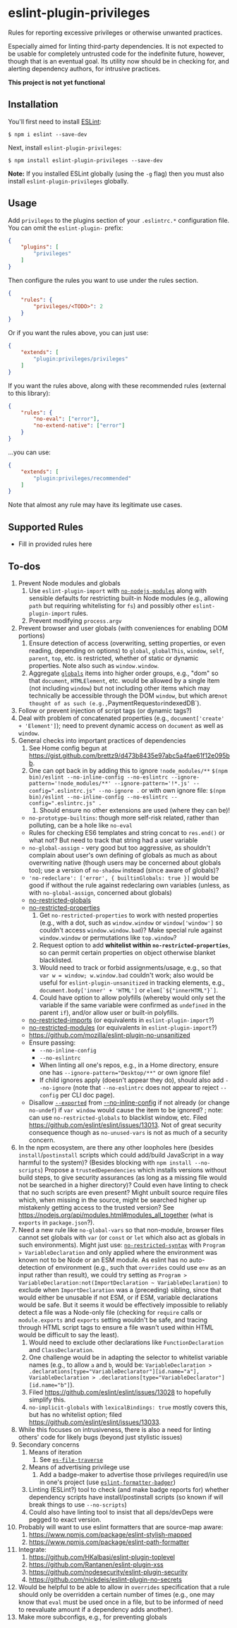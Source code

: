 # eslint-plugin-privileges

Rules for reporting excessive privileges or otherwise unwanted practices.

Especially aimed for linting third-party dependencies. It is not expected
to be usable for completely untrusted code for the indefinite future,
however, though that is an eventual goal. Its utility now should be in
checking for, and alerting dependency authors, for intrusive practices.

**This project is not yet functional**

## Installation

You'll first need to install [ESLint](http://eslint.org):

```
$ npm i eslint --save-dev
```

Next, install `eslint-plugin-privileges`:

```
$ npm install eslint-plugin-privileges --save-dev
```

**Note:** If you installed ESLint globally (using the `-g` flag) then
you must also install `eslint-plugin-privileges` globally.

## Usage

Add `privileges` to the plugins section of your `.eslintrc.*` configuration
file. You can omit the `eslint-plugin-` prefix:

```json
{
    "plugins": [
        "privileges"
    ]
}
```


Then configure the rules you want to use under the rules section.

```json
{
    "rules": {
        "privileges/<TODO>": 2
    }
}
```

Or if you want the rules above, you can just use:

```json
{
    "extends": [
        "plugin:privileges/privileges"
    ]
}
```

If you want the rules above, along with these recommended rules
(external to this library):

```json
{
    "rules": {
        "no-eval": ["error"],
        "no-extend-native": ["error"]
    }
}
```

...you can use:

```json
{
    "extends": [
        "plugin:privileges/recommended"
    ]
}
```

Note that almost any rule may have its legitimate use cases.

## Supported Rules

- Fill in provided rules here

## To-dos

1. Prevent Node modules and globals
    1. Use `eslint-plugin-import` with
        [`no-nodejs-modules`](https://github.com/benmosher/eslint-plugin-import/blob/master/docs/rules/no-nodejs-modules.md)
        along with sensible defaults for restricting built-in Node modules (e.g.,
        allowing `path` but requiring whitelisting for `fs`) and possibly other
        `eslint-plugin-import` rules.
    1. Prevent modifying `process.argv`
1. Prevent browser and user globals (with conveniences for enabling DOM portions)
    1. Ensure detection of access (overwriting, setting properties, or even reading,
        depending on options) to `global`, `globalThis`, `window`, `self`, `parent`,
        `top`, etc. is restricted, whether of static or dynamic properties. Note also
        such as `window.window`.
    1. Aggregate [`globals`](https://www.npmjs.com/package/globals) items into higher
        order groups, e.g., "dom" so that `document`, `HTMLElement`, etc. would be
        allowed by a single item (not including `window`) but not including other items
        which may technically be accessible through the DOM `window`, but which are`
        not thought of as such (e.g., `PaymentRequest` or `indexedDB`).
1. Follow or prevent injection of script tags (or dynamic tags?)
1. Deal with problem of concatenated properties (e.g.,
    `document['create' + 'Element']`); need to prevent dynamic access
    on `document` as well as `window`.
1. General checks into important practices of dependencies
    1. See Home config begun at <https://gist.github.com/brettz9/d473b8435e97abc5a4fae61f12e095bb>.
    1. One can opt back in by adding this to ignore `!node_modules/**`
        `$(npm bin)/eslint --no-inline-config --no-eslintrc --ignore-pattern='!node_modules/**' --ignore-pattern='!*.js' --config=".eslintrc.js" --no-ignore .`
        or with own ignore file:
        `$(npm bin)/eslint --no-inline-config --no-eslintrc --config=".eslintrc.js" .`
        1. Should ensure no other extensions are used (where they can be)!
    - `no-prototype-builtins`: though more self-risk related, rather than polluting,
        can be a hole like `no-eval`
    - Rules for checking ES6 templates and string concat to `res.end()` or what not?
        But need to track that string had a user variable
    - `no-global-assign` - very good but too aggressive, as shouldn't complain
        about user's own defining of globals as much as about overwriting native
        (though users may be concerned about globals too); use a version of
        `no-shadow` instead (since aware of globals)?
    - `'no-redeclare': ['error', { builtinGlobals: true }]` would be good if without
        the rule against redeclaring own variables (unless, as with `no-global-assign`,
        concerned about globals)
    - [no-restricted-globals](https://eslint.org/docs/rules/no-restricted-globals)
    - [no-restricted-properties](https://eslint.org/docs/rules/no-restricted-properties)
      1. Get `no-restricted-properties` to work with nested properties (e.g., with a dot, such as `window.window` or `window['window']` so couldn't access `window.window.bad`)? Make special rule against `window.window` or permutations like `top.window`?
      2. Request option to add **whitelist within `no-restricted-properties`**, so can
          permit certain properties on object otherwise blanket blacklisted.
      3. Would need to track or forbid assignments/usage, e.g., so that
            `var w = window; w.window.bad` couldn't work; also would be
            useful for `eslint-plugin-unsanitized` in tracking
            elements, e.g., `document.body['inner' + 'HTML']` or ``elem[`${"innerHTML"}`]``.
      4. Could have option to allow polyfills (whereby would only set the
          variable if the same variable were confirmed as `undefined`
          in the parent `if`), and/or allow user or built-in polyfills.
    - [no-restricted-imports](https://eslint.org/docs/rules/no-restricted-imports) (or equivalents in `eslint-plugin-import`?)
    - [no-restricted-modules](https://eslint.org/docs/rules/no-restricted-modules) (or equivalents in `eslint-plugin-import`?)
    - https://github.com/mozilla/eslint-plugin-no-unsanitized
    - Ensure passing:
        - `--no-inline-config`
        - `--no-eslintrc`
        - When linting all one's repos, e.g., in a Home directory, ensure one has `--ignore-pattern="Desktop/**"` or own ignore file!
        - If child ignores apply (doesn't appear they do), should also add
            `--no-ignore` (note that `--no-eslintrc` does not appear to reject
            `--config` per CLI doc page).
    - Disallow [`--exported`](https://eslint.org/docs/rules/no-unused-vars#exported) from [--no-inline-config](https://eslint.org/docs/user-guide/command-line-interface#inline-configuration-comments) if not already (or change `no-undef`) if `var window` would cause the item to be ignored? ; note: can use `no-restricted-globals` to blacklist window, etc. Filed <https://github.com/eslint/eslint/issues/13013>. Not of great security consequence though as `no-unused-vars` is not as much of a security concern.
1. In the npm ecosystem, are there any other loopholes here (besides
    `install`/`postinstall` scripts which could add/build JavaScript in
    a way harmful to the system)? (Besides blocking with
    `npm install --no-scripts`) Propose a `trustedDependencies` which
    installs versions without build steps, to give security assurances
    (as long as a missing file would not be searched in a higher directory)?
    Could even have linting to check that no such scripts are even present?
    Might unbuilt source require files which, when missing in the source,
    might be searched higher up mistakenly getting access to the trusted
    version? See <https://nodejs.org/api/modules.html#modules_all_together>
    (what is `exports` in `package.json`?).
1. Need a new rule like `no-global-vars` so that non-module, browser files cannot
    set globals with `var` (or `const` or `let` which also act as globals in such
    environments). Might just use:
    [`no-restricted-syntax`](https://eslint.org/docs/rules/no-restricted-syntax)
    with `Program > VariableDeclaration` and only applied where the environment
    was known not to be Node or an ESM module. As eslint has no auto-detection of
    environment (e.g., such that `overrides` could use `env` as an input rather
    than result), we could try setting as
    `Program > VariableDeclaration:not(ImportDeclaration ~ VariableDeclaration)`
    to exclude when `ImportDeclaration` was a (preceding) sibling, since that
    would either be unusable if not ESM, or if ESM, variable declarations would
    be safe. But it seems it would be effectively impossible to reliably detect
    a file was a Node-only file (checking for `require` calls or `module.exports`
    and `exports` setting wouldn't be safe, and tracing through HTML script
    tags to ensure a file wasn't used within HTML would be difficult to say
    the least).
    1. Would need to exclude other declarations like `FunctionDeclaration`
        and `ClassDeclaration`.
    1. One challenge would be in adapting the selector to whitelist variable
        names (e.g., to allow `a` and `b`, would be:
        `VariableDeclaration > .declarations[type="VariableDeclarator"][id.name="a"],
         VariableDeclaration > .declarations[type="VariableDeclarator"][id.name="b"]`).
    1. Filed <https://github.com/eslint/eslint/issues/13028> to hopefully
        simplify this.
    1. `no-implicit-globals` with `lexicalBindings: true` mostly covers this,
        but has no whitelist option; filed <https://github.com/eslint/eslint/issues/13033>.
1. While this focuses on intrusiveness, there is also a need for linting
    others' code for likely bugs (beyond just stylistic issues)
1. Secondary concerns
    1. Means of iteration
        1. See [`es-file-traverse`](https://github.com/brettz9/es-file-traverse)
    1. Means of advertising privilege use
        1. Add a badge-maker to advertise those privileges required/in use in
            one's project (use [`eslint-formatter-badger`](https://github.com/brettz9/eslint-formatter-badger))
    1. Linting (ESLint?) tool to check (and make badge reports for) whether
        dependency scripts have install/postinstall scripts (so known if
        will break things to use `--no-scripts`)
    1. Could also have linting tool to insist that all deps/devDeps were
        pegged to exact version.
1. Probably will want to use eslint formatters that are source-map aware:
    1. <https://www.npmjs.com/package/eslint-stylish-mapped>
    1. <https://www.npmjs.com/package/eslint-path-formatter>
1. Integrate:
    1. <https://github.com/HKalbasi/eslint-plugin-toplevel>
    1. <https://github.com/Rantanen/eslint-plugin-xss>
    1. <https://github.com/nodesecurity/eslint-plugin-security>
    1. <https://github.com/nickdeis/eslint-plugin-no-secrets>
1. Would be helpful to be able to allow in `overrides` specification that
    a rule should only be overridden a certain number of times (e.g.,
    one may know that `eval` must be used once in a file, but to
    be informed of need to reevaluate amount if a dependency adds another).
1. Make more subconfigs, e.g., for preventing globals
